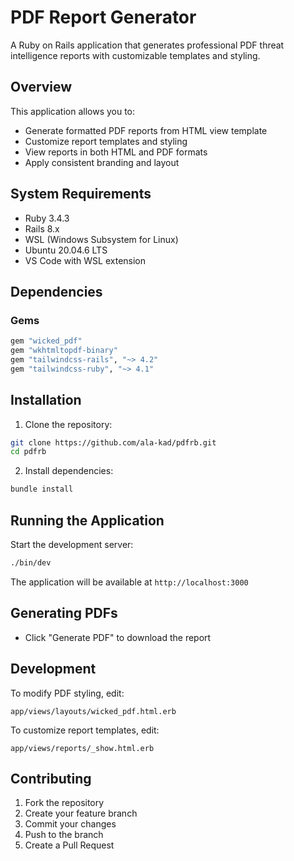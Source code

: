 # PDF Report Generator

A Ruby on Rails application that generates professional PDF threat intelligence reports with customizable templates and styling.

## Overview

This application allows you to:
- Generate formatted PDF reports from HTML view template
- Customize report templates and styling
- View reports in both HTML and PDF formats
- Apply consistent branding and layout

## System Requirements

- Ruby 3.4.3
- Rails 8.x
- WSL (Windows Subsystem for Linux)
- Ubuntu 20.04.6 LTS
- VS Code with WSL extension

## Dependencies

### Gems
```ruby
gem "wicked_pdf"
gem "wkhtmltopdf-binary"
gem "tailwindcss-rails", "~> 4.2"
gem "tailwindcss-ruby", "~> 4.1"
```

## Installation

1. Clone the repository:
```bash
git clone https://github.com/ala-kad/pdfrb.git
cd pdfrb
```

2. Install dependencies:
```bash
bundle install
```


## Running the Application

Start the development server:
```bash
./bin/dev
```

The application will be available at `http://localhost:3000`

## Generating PDFs

* Click "Generate PDF" to download the report

## Development

To modify PDF styling, edit:
```
app/views/layouts/wicked_pdf.html.erb
```

To customize report templates, edit:
```
app/views/reports/_show.html.erb
```

## Contributing

1. Fork the repository
2. Create your feature branch
3. Commit your changes
4. Push to the branch
5. Create a Pull Request
